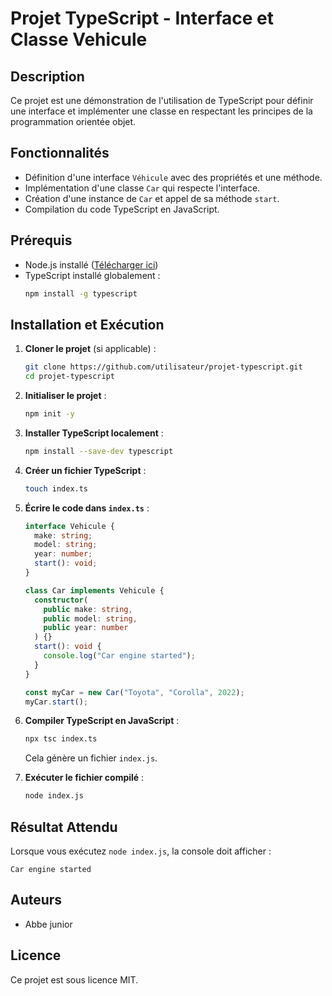 # Projet TypeScript - Interface et Classe Vehicule

## Description

Ce projet est une démonstration de l'utilisation de TypeScript pour définir une interface et implémenter une classe en respectant les principes de la programmation orientée objet.

## Fonctionnalités

- Définition d'une interface `Véhicule` avec des propriétés et une méthode.
- Implémentation d'une classe `Car` qui respecte l'interface.
- Création d'une instance de `Car` et appel de sa méthode `start`.
- Compilation du code TypeScript en JavaScript.

## Prérequis

- Node.js installé ([Télécharger ici](https://nodejs.org/))
- TypeScript installé globalement :
  ```sh
  npm install -g typescript
  ```

## Installation et Exécution

1. **Cloner le projet** (si applicable) :

   ```sh
   git clone https://github.com/utilisateur/projet-typescript.git
   cd projet-typescript
   ```

2. **Initialiser le projet** :

   ```sh
   npm init -y
   ```

3. **Installer TypeScript localement** :

   ```sh
   npm install --save-dev typescript
   ```

4. **Créer un fichier TypeScript** :

   ```sh
   touch index.ts
   ```

5. **Écrire le code dans `index.ts`** :

   ```typescript
   interface Vehicule {
     make: string;
     model: string;
     year: number;
     start(): void;
   }

   class Car implements Vehicule {
     constructor(
       public make: string,
       public model: string,
       public year: number
     ) {}
     start(): void {
       console.log("Car engine started");
     }
   }

   const myCar = new Car("Toyota", "Corolla", 2022);
   myCar.start();
   ```

6. **Compiler TypeScript en JavaScript** :

   ```sh
   npx tsc index.ts
   ```

   Cela génère un fichier `index.js`.

7. **Exécuter le fichier compilé** :
   ```sh
   node index.js
   ```

## Résultat Attendu

Lorsque vous exécutez `node index.js`, la console doit afficher :

```
Car engine started
```

## Auteurs

- Abbe junior

## Licence

Ce projet est sous licence MIT.
